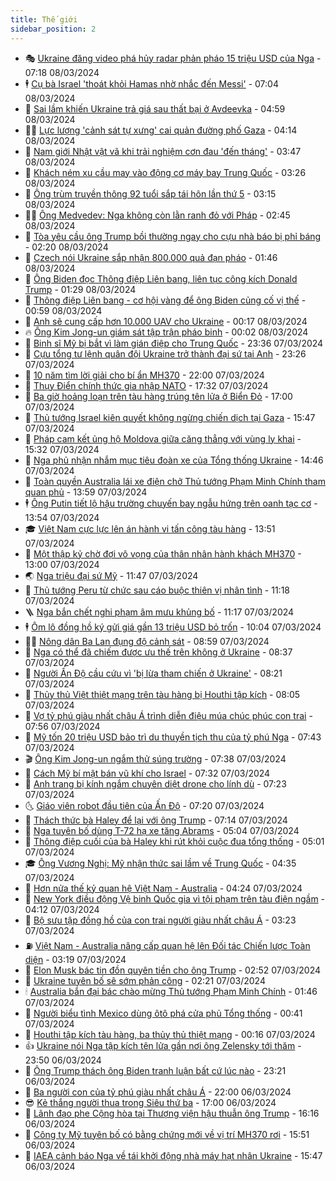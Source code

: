 ```yaml
---
title: Thế giới
sidebar_position: 2
---
```


<!-- vnexpress-the-gioi:START -->
- 🎭 [Ukraine đăng video phá hủy radar phản pháo 15 triệu USD của Nga](https://vnexpress.net/ukraine-dang-video-pha-huy-radar-phan-phao-15-trieu-usd-cua-nga-4719983.html) - 07:18 08/03/2024
- 🕴 [Cụ bà Israel &#39;thoát khỏi Hamas nhờ nhắc đến Messi&#39;](https://vnexpress.net/cu-ba-israel-thoat-khoi-hamas-nho-nhac-den-messi-4719959.html) - 07:04 08/03/2024
- 🤭 [Sai lầm khiến Ukraine trả giá sau thất bại ở Avdeevka](https://vnexpress.net/sai-lam-khien-ukraine-tra-gia-sau-that-bai-o-avdeevka-4719339.html) - 04:59 08/03/2024
- 🧑‍💻 [Lực lượng &#39;cảnh sát tự xưng&#39; cai quản đường phố Gaza](https://vnexpress.net/luc-luong-canh-sat-tu-xung-cai-quan-duong-pho-gaza-4719721.html) - 04:14 08/03/2024
- 🦏 [Nam giới Nhật vật vã khi trải nghiệm cơn đau &#39;đến tháng&#39;](https://vnexpress.net/nam-gioi-nhat-vat-va-khi-trai-nghiem-con-dau-den-thang-4719903.html) - 03:47 08/03/2024
- 🦒 [Khách ném xu cầu may vào động cơ máy bay Trung Quốc](https://vnexpress.net/khach-nem-xu-cau-may-vao-dong-co-may-bay-trung-quoc-4719885.html) - 03:26 08/03/2024
- 🌈 [Ông trùm truyền thông 92 tuổi sắp tái hôn lần thứ 5](https://vnexpress.net/ong-trum-truyen-thong-92-tuoi-sap-tai-hon-lan-thu-5-4719891.html) - 03:15 08/03/2024
- 🧑‍🏫 [Ông Medvedev: Nga không còn lằn ranh đỏ với Pháp](https://vnexpress.net/ong-medvedev-nga-khong-con-lan-ranh-do-voi-phap-4719884.html) - 02:45 08/03/2024
- 🐲 [Tòa yêu cầu ông Trump bồi thường ngay cho cựu nhà báo bị phỉ báng](https://vnexpress.net/toa-yeu-cau-ong-trump-boi-thuong-ngay-cho-cuu-nha-bao-bi-phi-bang-4719849.html) - 02:20 08/03/2024
- 🦒 [Czech nói Ukraine sắp nhận 800.000 quả đạn pháo](https://vnexpress.net/czech-noi-ukraine-sap-nhan-800-000-qua-dan-phao-4719848.html) - 01:46 08/03/2024
- 🐻 [Ông Biden đọc Thông điệp Liên bang, liên tục công kích Donald Trump](https://vnexpress.net/ong-biden-doc-thong-diep-lien-bang-4719841-tong-thuat.html) - 01:29 08/03/2024
- 🚀 [Thông điệp Liên bang - cơ hội vàng để ông Biden củng cố vị thế](https://vnexpress.net/thong-diep-lien-bang-co-hoi-vang-de-ong-biden-cung-co-vi-the-4719365.html) - 00:59 08/03/2024
- 🥰 [Anh sẽ cung cấp hơn 10.000 UAV cho Ukraine](https://vnexpress.net/anh-se-cung-cap-hon-10-000-uav-cho-ukraine-4719820.html) - 00:17 08/03/2024
- 🔥 [Ông Kim Jong-un giám sát tập trận pháo binh](https://vnexpress.net/ong-kim-jong-un-giam-sat-tap-tran-phao-binh-4719819.html) - 00:02 08/03/2024
- 🥳 [Binh sĩ Mỹ bị bắt vì làm gián điệp cho Trung Quốc](https://vnexpress.net/binh-si-my-bi-bat-vi-lam-gian-diep-cho-trung-quoc-4719815.html) - 23:36 07/03/2024
- 💼 [Cựu tổng tư lệnh quân đội Ukraine trở thành đại sứ tại Anh](https://vnexpress.net/cuu-tong-tu-lenh-quan-doi-ukraine-tro-thanh-dai-su-tai-anh-4719817.html) - 23:26 07/03/2024
- 🤡 [10 năm tìm lời giải cho bí ẩn MH370](https://vnexpress.net/10-nam-tim-loi-giai-cho-bi-an-mh370-4719589.html) - 22:00 07/03/2024
- 🌁 [Thụy Điển chính thức gia nhập NATO](https://vnexpress.net/thuy-dien-chinh-thuc-gia-nhap-nato-4719795.html) - 17:32 07/03/2024
- 🤩 [Ba giờ hoảng loạn trên tàu hàng trúng tên lửa ở Biển Đỏ](https://vnexpress.net/ba-gio-hoang-loan-tren-tau-hang-trung-ten-lua-o-bien-do-4718893.html) - 17:00 07/03/2024
- 🎉 [Thủ tướng Israel kiên quyết không ngừng chiến dịch tại Gaza](https://vnexpress.net/thu-tuong-israel-kien-quyet-khong-ngung-chien-dich-tai-gaza-4719778.html) - 15:47 07/03/2024
- 🎉 [Pháp cam kết ủng hộ Moldova giữa căng thẳng với vùng ly khai](https://vnexpress.net/phap-cam-ket-ung-ho-moldova-giua-cang-thang-voi-vung-ly-khai-4719777.html) - 15:32 07/03/2024
- 🌁 [Nga phủ nhận nhắm mục tiêu đoàn xe của Tổng thống Ukraine](https://vnexpress.net/nga-phu-nhan-nham-muc-tieu-doan-xe-cua-tong-thong-ukraine-4719772.html) - 14:46 07/03/2024
- 🌊 [Toàn quyền Australia lái xe điện chở Thủ tướng Phạm Minh Chính tham quan phủ](https://vnexpress.net/toan-quyen-australia-lai-xe-dien-cho-thu-tuong-pham-minh-chinh-tham-quan-phu-4719524.html) - 13:59 07/03/2024
- 🕴 [Ông Putin tiết lộ hậu trường chuyến bay ngẫu hứng trên oanh tạc cơ](https://vnexpress.net/ong-putin-tiet-lo-hau-truong-chuyen-bay-ngau-hung-tren-oanh-tac-co-4719757.html) - 13:54 07/03/2024
- 🎓 [Việt Nam cực lực lên án hành vi tấn công tàu hàng](https://vnexpress.net/viet-nam-cuc-luc-len-an-hanh-vi-tan-cong-tau-hang-4719765.html) - 13:51 07/03/2024
- 🦩 [Một thập kỷ chờ đợi vô vọng của thân nhân hành khách MH370](https://vnexpress.net/mot-thap-ky-cho-doi-vo-vong-cua-than-nhan-hanh-khach-mh370-4719475.html) - 13:00 07/03/2024
- 🌏 [Nga triệu đại sứ Mỹ](https://vnexpress.net/nga-trieu-dai-su-my-4719737.html) - 11:47 07/03/2024
- 🌋 [Thủ tướng Peru từ chức sau cáo buộc thiên vị nhân tình](https://vnexpress.net/thu-tuong-peru-tu-chuc-sau-cao-buoc-thien-vi-nhan-tinh-4719615.html) - 11:18 07/03/2024
- 🪜 [Nga bắn chết nghi phạm âm mưu khủng bố](https://vnexpress.net/nga-ban-chet-nghi-pham-am-muu-khung-bo-4719740.html) - 11:17 07/03/2024
- 🕴 [Ôm lô đồng hồ ký gửi giá gần 13 triệu USD bỏ trốn](https://vnexpress.net/om-lo-dong-ho-ky-gui-gia-gan-13-trieu-usd-bo-tron-4719698.html) - 10:04 07/03/2024
- 🧑‍🏫 [Nông dân Ba Lan đụng độ cảnh sát](https://vnexpress.net/nong-dan-ba-lan-dung-do-canh-sat-4719642.html) - 08:59 07/03/2024
- 🌮 [Nga có thể đã chiếm được ưu thế trên không ở Ukraine](https://vnexpress.net/nga-co-the-da-chiem-duoc-uu-the-tren-khong-o-ukraine-4719367.html) - 08:37 07/03/2024
- 🚦 [Người Ấn Độ cầu cứu vì &#39;bị lừa tham chiến ở Ukraine&#39;](https://vnexpress.net/nguoi-an-do-cau-cuu-vi-bi-lua-tham-chien-o-ukraine-4719538.html) - 08:21 07/03/2024
- 💫 [Thủy thủ Việt thiệt mạng trên tàu hàng bị Houthi tập kích](https://vnexpress.net/thuy-thu-viet-thiet-mang-tren-tau-hang-bi-houthi-tap-kich-4719614.html) - 08:05 07/03/2024
- 🤡 [Vợ tỷ phú giàu nhất châu Á trình diễn điệu múa chúc phúc con trai](https://vnexpress.net/vo-ty-phu-giau-nhat-chau-a-trinh-dien-dieu-mua-chuc-phuc-con-trai-4719399.html) - 07:56 07/03/2024
- 🦣 [Mỹ tốn 20 triệu USD bảo trì du thuyền tịch thu của tỷ phú Nga](https://vnexpress.net/my-ton-20-trieu-usd-bao-tri-du-thuyen-tich-thu-cua-ty-phu-nga-4719515.html) - 07:43 07/03/2024
- 🎬 [Ông Kim Jong-un ngắm thử súng trường](https://vnexpress.net/ong-kim-jong-un-ngam-thu-sung-truong-4719596.html) - 07:38 07/03/2024
- 🎉 [Cách Mỹ bí mật bán vũ khí cho Israel](https://vnexpress.net/cach-my-bi-mat-ban-vu-khi-cho-israel-4719441.html) - 07:32 07/03/2024
- 🎡 [Anh trang bị kính ngắm chuyên diệt drone cho lính dù](https://vnexpress.net/anh-trang-bi-kinh-ngam-chuyen-diet-drone-cho-linh-du-4719507.html) - 07:23 07/03/2024
- 🌜 [Giáo viên robot đầu tiên của Ấn Độ](https://vnexpress.net/giao-vien-robot-dau-tien-cua-an-do-4719462.html) - 07:20 07/03/2024
- 🎡 [Thách thức bà Haley để lại với ông Trump](https://vnexpress.net/thach-thuc-ba-haley-de-lai-voi-ong-trump-4719353.html) - 07:14 07/03/2024
- 🤗 [Nga tuyên bố dùng T-72 hạ xe tăng Abrams](https://vnexpress.net/nga-tuyen-bo-dung-t-72-ha-xe-tang-abrams-4719491.html) - 05:04 07/03/2024
- 🦩 [Thông điệp cuối của bà Haley khi rút khỏi cuộc đua tổng thống](https://vnexpress.net/thong-diep-cuoi-cua-ba-haley-khi-rut-khoi-cuoc-dua-tong-thong-4719458.html) - 05:01 07/03/2024
- 🎓 [Ông Vương Nghị: Mỹ nhận thức sai lầm về Trung Quốc](https://vnexpress.net/ong-vuong-nghi-my-nhan-thuc-sai-lam-ve-trung-quoc-4719482.html) - 04:35 07/03/2024
- 🌁 [Hơn nửa thế kỷ quan hệ Việt Nam - Australia](https://vnexpress.net/hon-nua-the-ky-quan-he-viet-nam-australia-4719128.html) - 04:24 07/03/2024
- 🤩 [New York điều động Vệ binh Quốc gia vì tội phạm trên tàu điện ngầm](https://vnexpress.net/new-york-dieu-dong-ve-binh-quoc-gia-vi-toi-pham-tren-tau-dien-ngam-4719435.html) - 04:12 07/03/2024
- 👹 [Bộ sưu tập đồng hồ của con trai người giàu nhất châu Á](https://vnexpress.net/bo-suu-tap-dong-ho-cua-con-trai-nguoi-giau-nhat-chau-a-4719162.html) - 03:23 07/03/2024
- ⛽️ [Việt Nam - Australia nâng cấp quan hệ lên Đối tác Chiến lược Toàn diện](https://vnexpress.net/viet-nam-australia-nang-cap-quan-he-len-doi-tac-chien-luoc-toan-dien-4719472.html) - 03:19 07/03/2024
- 🚀 [Elon Musk bác tin đồn quyên tiền cho ông Trump](https://vnexpress.net/elon-musk-bac-tin-don-quyen-tien-cho-ong-trump-4719424.html) - 02:52 07/03/2024
- 🎡 [Ukraine tuyên bố sẽ sớm phản công](https://vnexpress.net/ukraine-tuyen-bo-se-som-phan-cong-4719364.html) - 02:21 07/03/2024
- 🕯 [Australia bắn đại bác chào mừng Thủ tướng Phạm Minh Chính](https://vnexpress.net/australia-ban-dai-bac-chao-mung-thu-tuong-pham-minh-chinh-4719361.html) - 01:46 07/03/2024
- 🐻 [Người biểu tình Mexico dùng ôtô phá cửa phủ Tổng thống](https://vnexpress.net/nguoi-bieu-tinh-mexico-dung-oto-pha-cua-phu-tong-thong-4719302.html) - 00:41 07/03/2024
- 🚦 [Houthi tập kích tàu hàng, ba thủy thủ thiệt mạng](https://vnexpress.net/houthi-tap-kich-tau-hang-ba-thuy-thu-thiet-mang-4719324.html) - 00:16 07/03/2024
- 👍 [Ukraine nói Nga tập kích tên lửa gần nơi ông Zelensky tới thăm](https://vnexpress.net/ukraine-noi-nga-tap-kich-ten-lua-gan-noi-ong-zelensky-toi-tham-4719320.html) - 23:50 06/03/2024
- 🚀 [Ông Trump thách ông Biden tranh luận bất cứ lúc nào](https://vnexpress.net/ong-trump-thach-ong-biden-tranh-luan-bat-cu-luc-nao-4719317.html) - 23:21 06/03/2024
- 🌮 [Ba người con của tỷ phú giàu nhất châu Á](https://vnexpress.net/ba-nguoi-con-cua-ty-phu-giau-nhat-chau-a-4718716.html) - 22:00 06/03/2024
- 😎 [Kẻ thắng người thua trong Siêu thứ ba](https://vnexpress.net/ke-thang-nguoi-thua-trong-sieu-thu-ba-4719168.html) - 17:00 06/03/2024
- 🐲 [Lãnh đạo phe Cộng hòa tại Thượng viện hậu thuẫn ông Trump](https://vnexpress.net/lanh-dao-phe-cong-hoa-tai-thuong-vien-hau-thuan-ong-trump-4719300.html) - 16:16 06/03/2024
- 💫 [Công ty Mỹ tuyên bố có bằng chứng mới về vị trí MH370 rơi](https://vnexpress.net/cong-ty-my-tuyen-bo-co-bang-chung-moi-ve-vi-tri-mh370-roi-4719297.html) - 15:51 06/03/2024
- 👀 [IAEA cảnh báo Nga về tái khởi động nhà máy hạt nhân Ukraine](https://vnexpress.net/iaea-canh-bao-nga-ve-tai-khoi-dong-nha-may-hat-nhan-ukraine-4719277.html) - 15:47 06/03/2024<!-- vnexpress-the-gioi:END -->